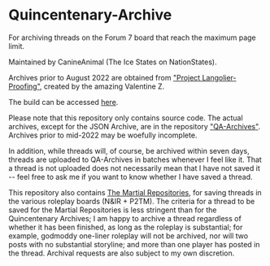 # Quincentenary-Archive
For archiving threads on the Forum 7 board that reach the maximum page limit.

Maintained by CanineAnimal (The Ice States on NationStates).

Archives prior to August 2022 are obtained from ["Project Langolier-Proofing"](https://www.nationstates.net/page=dispatch/id=1543370), created by the amazing Valentine Z.

The build can be accessed [here](https://canineanimal.github.io/Quincentenary-Archive/pages/).

Please note that this repository only contains source code. The actual archives, except for the JSON Archive, are in the repository ["QA-Archives"](https://github.com/CanineAnimal/QA-Archives). Archives prior to mid-2022 may be woefully incomplete.

In addition, while threads will, of course, be archived within seven days, threads are uploaded to QA-Archives in batches whenever I feel like it. That a thread is not uploaded does not necessarily mean that I have not saved it -- feel free to ask me if you want to know whether I have saved a thread.

This repository also contains [The Martial Repositories](https://canineanimal.github.io/Quincentenary-Archive/martialarchives/pages), for saving threads in the various roleplay boards (N&IR + P2TM). The criteria for a thread to be saved for the Martial Repositories is less stringent than for the Quincentenary Archives; I am happy to archive a thread regardless of whether it has been finished, as long as the roleplay is substantial; for example, godmoddy one-liner roleplay will not be archived, nor will two posts with no substantial storyline; and more than one player has posted in the thread. Archival requests are also subject to my own discretion.
